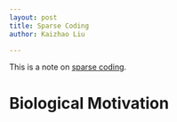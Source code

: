 ```yaml
---
layout: post
title: Sparse Coding
author: Kaizhao Liu

---
```


This is a note on [sparse coding](https://people.csail.mit.edu/moitra/docs/bookexv2.pdf). 



# Biological Motivation


